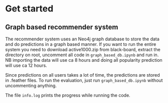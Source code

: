 # Get started

## Graph based recommender system
The recommender system uses an Neo4j graph database to store the data and do predictions in a graph based manner.
If you want to run the entire system you need to download active1000.zip from black-board, extract the directory on root, uncomment all code in `graph_based_db.ipynb` and run in. NB importing the data will use ca 8 hours and doing all popularity prediction will use ca 12 hours.

Since predictions on all users takes a lot of time, the predictions are stored in .feather files. To run the evaluation, just run `graph_based_db.ipynb` without uncommenting anything.

The file `info.log` prints the progress while running the code.